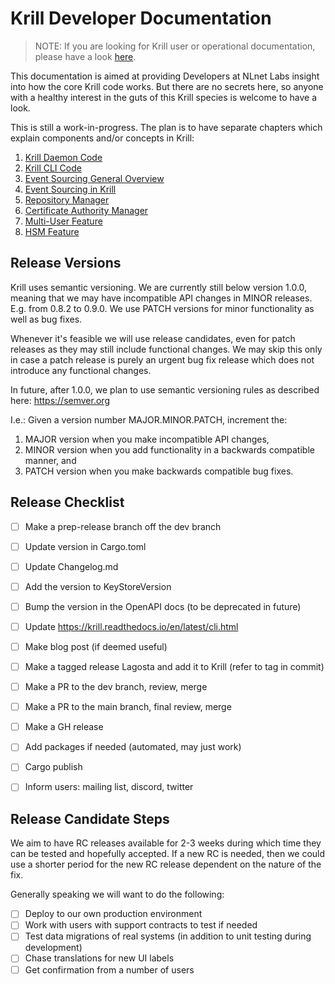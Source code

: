 Krill Developer Documentation
=============================

> NOTE: If you are looking for Krill user or operational documentation, please have
> a look [here](https://rpki.readthedocs.io/en/latest/krill/index.html).

This documentation is aimed at providing Developers at NLnet Labs insight into how the
core Krill code works. But there are no secrets here, so anyone with a healthy interest
in the guts of this Krill species is welcome to have a look.

This is still a work-in-progress. The plan is to have separate chapters which explain
components and/or concepts in Krill: 

1. [Krill Daemon Code](./01_daemon.md)
2. [Krill CLI Code](./02_cli.md)
3. [Event Sourcing General Overview](./03_es_concepts.md)
4. [Event Sourcing in Krill](./04_es_krill.md)
5. [Repository Manager](./05_repo_manager.md)
6. [Certificate Authority Manager](./06_ca_manager.md)
7. [Multi-User Feature](./multi_user/readme.md)
8. [HSM Feature](./hsm/readme.md)

Release Versions
----------------

Krill uses semantic versioning. We are currently still below version 1.0.0, meaning
that we may have incompatible API changes in MINOR releases. E.g. from 0.8.2 to 0.9.0.
We use PATCH versions for minor functionality as well as bug fixes.

Whenever it's feasible we will use release candidates, even for patch releases as they
may still include functional changes. We may skip this only in case a patch release is
purely an urgent bug fix release which does not introduce any functional changes.

In future, after 1.0.0, we plan to use semantic versioning rules as described here:
https://semver.org

I.e.:
Given a version number MAJOR.MINOR.PATCH, increment the:
1. MAJOR version when you make incompatible API changes,
2. MINOR version when you add functionality in a backwards compatible manner, and
3. PATCH version when you make backwards compatible bug fixes.

Release Checklist
-----------------

- [ ] Make a prep-release branch off the dev branch
- [ ] Update version in Cargo.toml
- [ ] Update Changelog.md
- [ ] Add the version to KeyStoreVersion
- [ ] Bump the version in the OpenAPI docs (to be deprecated in future)
- [ ] Update https://krill.readthedocs.io/en/latest/cli.html
- [ ] Make blog post (if deemed useful)
- [ ] Make a tagged release Lagosta and add it to Krill (refer to tag in commit)
- [ ] Make a PR to the dev branch, review, merge
- [ ] Make a PR to the main branch, final review, merge
- [ ] Make a GH release
- [ ] Add packages if needed (automated, may just work)
- [ ] Cargo publish
- [ ] Inform users: mailing list, discord, twitter


Release Candidate Steps
-----------------------

We aim to have RC releases available for 2-3 weeks during which time they can be tested
and hopefully accepted. If a new RC is needed, then we could use a shorter period for the
new RC release dependent on the nature of the fix.

Generally speaking we will want to do the following:

- [ ] Deploy to our own production environment
- [ ] Work with users with support contracts to test if needed
- [ ] Test data migrations of real systems (in addition to unit testing during development)
- [ ] Chase translations for new UI labels
- [ ] Get confirmation from a number of users
